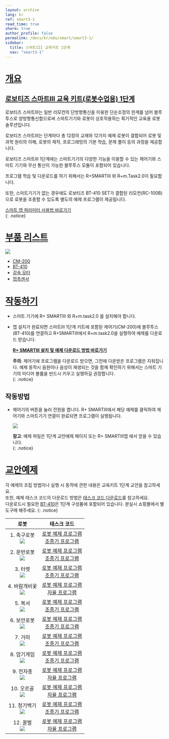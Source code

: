 ```yaml
---
layout: archive
lang: kr
ref: smart3-1
read_time: true
share: true
author_profile: false
permalink: /docs/kr/edu/smart/smart3-1/
sidebar:
  title: 스마트III 교육키트 1단계
  nav: "smart3-1"
---
```


# [개요](#개요)

## [로보티즈 스마트III 교육 키트(로봇수업용) 1단계](#로보티즈-스마트iii-교육-키트-로봇수업용-1단계)

로보티즈 스마트III는 일반 리모컨의 단방향통신을 이용한 단순조정의 한계를 넘어 블루투스로 양방향통신함으로써 스마트기기와 로봇이 상호작용하는 획기적인 교육용 로봇 솔루션입니다.

로보티즈 스마트III는 단계마다 총 12장의 교재와 12가지 예제 로봇이 결합되어 로봇 및 과학 원리의 이해, 로봇의 제작, 프로그래밍의 기본 학습, 문제 풀이 등의 과정을 제공합니다.

로보티즈 스마트III 1단계에는 스마트기기의 다양한 기능을 이용할 수 있는 제어기와 스마트 기기와 무선 통신이 가능한 블루투스 모듈이 포함되어 있습니다.

프로그램 학습 및 다운로드를 하기 위해서는 R+SMARTIII 와 R+m.Task2.0이 필요합니다.

또한, 스마트기기가 없는 경우에도 로보티즈 BT-410 SET가 결합된 리모컨(RC-100B)으로 로봇을 조종할 수 있도록 별도의 예제 프로그램이 제공됩니다.

[스마트 앱 파라미터 사용법 바로가기]  
{: .notice}

# [부품 리스트](#부품-리스트)

![](/assets/images/edu/smart/smart3-1_e-manual.jpg)

 - [CM-200]
 - [BT-410]
 - [감속 모터]
 - [접촉센서]

# [작동하기](#작동하기)

- 스마트 기기에 R+ SMARTIII 와 R+m.task2.0 를 설치해야 합니다.

- 앱 설치가 완료되면 스마트III 1단계 키트에 포함된 제어기(CM-200)에 블루투스(BT-410)를 연결하고 R+SMARTIII에서 R+m.task2.0을 실행하여 예제를 다운로드 받습니다.

  **[R+ SMARTIII 설치 및 예제 다운로드 방법 바로가기]**

  **주의**: 제어기에 프로그램을 다운로드 받으면, 그전에 다운받은 프로그램은 지워집니다. 예제 동작시 음원이나 음성이 재생되는 것을 함께 확인하기 위해서는 스마트 기기의 미디어 볼륨을 반드시 키우고 실행하길 권장합니다.  
  {: .notice}

## 작동방법

- 제어기의 버튼을 눌러 전원을 켭니다. R+ SMARTIII에서 해당 예제를 클릭하여 제어기와 스마트기기 연결이 완료되면 프로그램이 실행됩니다.

  ![](/assets/images/edu/smart/cm_200_7.jpg)

  **참고**: 예제 파일은 1단계 교안예제 페이지 또는 R+ SMARTIII앱 에서 얻을 수 있습니다.  
  {: .notice}

# [교안예제](#교안예제)

각 예제의 조립 방법이나 실행 시 동작에 관한 내용은 교육키트 1단계 교안을 참고하세요.  
또한, 예제 태스크 코드의 다운로드 방법은 [태스크 코드 다운로드]를 참고하세요.  
다운로드시 필요한 [BT-410]은 1단계 구성품에 포함되어 있습니다. 분실시 쇼핑몰에서 별도구매 해주세요.
{: .notice}

|                               로봇                                |                                                    태스크 코드                                                    |
|:-----------------------------------------------------------------:|:-----------------------------------------------------------------------------------------------------------------:|
| 1. 축구로봇<br />![](/assets/images/edu/smart/1_soccer_robot.png) |     [로봇 예제 프로그램][01_smart3_L1_Soccer_kr.tskx]<br />[조종기 프로그램][03_smart3_L1_Soccer_RC_kr.tskx]      |
| 2. 운반로봇<br />![](/assets/images/edu/smart/1_transporter.png)  | [로봇 예제 프로그램][01_smart3_L1_Transporter_kr.tskx]<br />[조종기 프로그램][03_smart3_L1_Transpoter_RC_kr.tskx] |
|     3. 터렛<br />![](/assets/images/edu/smart/1_shooter.png)      |     [로봇 예제 프로그램][01_smart3_L1_Turret_kr.tskx]<br />[조종기 프로그램][03_smart3_L1_Turret_RC_kr.tskx]      |
|   4. 바람개비꽃<br />![](/assets/images/edu/smart/1_flower.png)   |      [로봇 예제 프로그램][01_smart3_L1_Flower_kr.tskx]<br />[자율 프로그램][03_smart3_L1_Flower_AI_kr.tskx]       |
|   5. 복서<br />![](/assets/images/edu/smart/1_boxing_robot.png)   |      [로봇 예제 프로그램][01_smart3_L1_Boxer_kr.tskx]<br />[조종기 프로그램][03_smart3_L1_Boxer_RC_kr.tskx]       |
|   6. 보안로봇<br />![](/assets/images/edu/smart/1_security.png)   |   [로봇 예제 프로그램][01_smart3_L1_Security_kr.tskx]<br />[조종기 프로그램][03_smart3_L1_Security_RC_kr.tskx]    |
|      7. 거미<br />![](/assets/images/edu/smart/1_spider.png)      |     [로봇 예제 프로그램][01_smart3_L1_Spider_kr.tskx]<br />[조종기 프로그램][03_smart3_L1_Spider_RC_kr.tskx]      |
|    8. 암기게임<br />![](/assets/images/edu/smart/1_memory.png)    |     [로봇 예제 프로그램][01_smart3_L1_Memory_kr.tskx]<br />[조종기 프로그램][03_smart3_L1_Memory_RC_kr.tskx]      |
|    9. 전자총<br />![](/assets/images/edu/smart/1_smartgun.png)    |  [로봇 예제 프로그램][01_smart3_L1_Electrogun_kr.tskx]<br />[자율 프로그램][03_smart3_L1_Electrogun_AI_kr.tskx]   |
|   10. 오르골<br />![](/assets/images/edu/smart/1_music_box.png)   |       [로봇 예제 프로그램][01_smart3_L1_Orgel_kr.tskx]<br />[자율 프로그램][03_smart3_L1_Orgel_AI_kr.tskx]        |
|  11. 청기백기<br />![](/assets/images/edu/smart/1_flaggame.png)   |       [로봇 예제 프로그램][01_smart3_L1_Flag_kr.tskx]<br />[조종기 프로그램][03_smart3_L1_Flag_RC_kr.tskx]        |
|  12. 꿀벌<br />![](/assets/images/edu/smart/1_dancingrobot.png)   | [로봇 예제 프로그램][01_smart3_L1_Dancing_Bee_kr.tskx]<br />[자율 프로그램][03_smart3_L1_Dancing_Bee_AI_kr.tskx]  |


[스마트 앱 파라미터 사용법 바로가기]: /docs/kr/software/rplus1/task/task_misc/#스마트앱-파라미터
[CM-200]: /docs/kr/parts/controller/cm-200/
[BT-410]: /docs/kr/parts/communication/bt-410/
[감속 모터]: /docs/kr/parts/motor/gm-10a/
[접촉센서]: /docs/kr/parts/sensor/ts-10/
[R+ SMARTIII 설치 및 예제 다운로드 방법 바로가기]: /docs/kr/software/mobile_app/rplussmart/#r-smart-다운로드설치
[태스크 코드 다운로드]: /docs/kr/faq/download_task_code/
[01_smart3_L1_Soccer_kr.tskx]: http://support.robotis.com/ko/baggage_files/smart3/01_smart3_l1_soccer_kr.tskx
[03_smart3_L1_Soccer_RC_kr.tskx]: http://support.robotis.com/ko/baggage_files/smart3/03_smart3_l1_soccer_rc_kr.tskx
[01_smart3_L1_Transporter_kr.tskx]: http://support.robotis.com/ko/baggage_files/smart3/01_smart3_l1_transporter_kr.tskx
[03_smart3_L1_Transpoter_RC_kr.tskx]: http://support.robotis.com/ko/baggage_files/smart3/03_smart3_l1_transpoter_rc_kr.tskx
[01_smart3_L1_Turret_kr.tskx]: http://support.robotis.com/ko/baggage_files/smart3/01_smart3_l1_turret_kr.tskx
[03_smart3_L1_Turret_RC_kr.tskx]: http://support.robotis.com/ko/baggage_files/smart3/03_smart3_l1_turret_rc_kr.tskx
[01_smart3_L1_Flower_kr.tskx]: http://support.robotis.com/ko/baggage_files/smart3/01_smart3_l1_flower_kr.tskx
[03_smart3_L1_Flower_AI_kr.tskx]: http://support.robotis.com/ko/baggage_files/smart3/03_smart3_l1_flower_ai_kr.tskx
[01_smart3_L1_Boxer_kr.tskx]: http://support.robotis.com/ko/baggage_files/smart3/01_smart3_l1_boxer_kr.tskx
[03_smart3_L1_Boxer_RC_kr.tskx]: http://support.robotis.com/ko/baggage_files/smart3/03_smart3_l1_boxer_rc_kr.tskx
[01_smart3_L1_Security_kr.tskx]: http://support.robotis.com/ko/baggage_files/smart3/01_smart3_l1_security_kr.tskx
[03_smart3_L1_Security_RC_kr.tskx]: http://support.robotis.com/ko/baggage_files/smart3/03_smart3_l1_security_rc_kr.tskx
[01_smart3_L1_Spider_kr.tskx]: http://support.robotis.com/ko/baggage_files/smart3/01_smart3_l1_spider_kr.tskx
[03_smart3_L1_Spider_RC_kr.tskx]: http://support.robotis.com/ko/baggage_files/smart3/03_smart3_l1_spider_rc_kr.tskx
[01_smart3_L1_Memory_kr.tskx]: http://support.robotis.com/ko/baggage_files/smart3/01_smart3_l1_memory_kr.tskx
[03_smart3_L1_Memory_RC_kr.tskx]: http://support.robotis.com/ko/baggage_files/smart3/03_smart3_l1_memory_rc_kr.tskx
[01_smart3_L1_Electrogun_kr.tskx]: http://support.robotis.com/ko/baggage_files/smart3/01_smart3_l1_electrogun_kr.tskx
[03_smart3_L1_Electrogun_AI_kr.tskx]: http://support.robotis.com/ko/baggage_files/smart3/03_smart3_l1_electrogun_ai_kr.tskx
[01_smart3_L1_Orgel_kr.tskx]: http://support.robotis.com/ko/baggage_files/smart3/01_smart3_l1_orgel_kr.tskx
[03_smart3_L1_Orgel_AI_kr.tskx]: http://support.robotis.com/ko/baggage_files/smart3/03_smart3_l1_orgel_ai_kr.tskx
[01_smart3_L1_Flag_kr.tskx]: http://support.robotis.com/ko/baggage_files/smart3/01_smart3_l1_flag_kr.tskx
[03_smart3_L1_Flag_RC_kr.tskx]: http://support.robotis.com/ko/baggage_files/smart3/03_smart3_l1_flag_rc_kr.tskx
[01_smart3_L1_Dancing_Bee_kr.tskx]: http://support.robotis.com/ko/baggage_files/smart3/01_smart3_l1_dancing_bee_kr.tskx
[03_smart3_L1_Dancing_Bee_AI_kr.tskx]: http://support.robotis.com/ko/baggage_files/smart3/03_smart3_l1_dancing_bee_ai_kr.tskx
